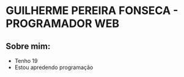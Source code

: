 # GUILHERME PEREIRA FONSECA - PROGRAMADOR WEB

## Sobre mim:
- Tenho 19
- Estou apredendo programação
